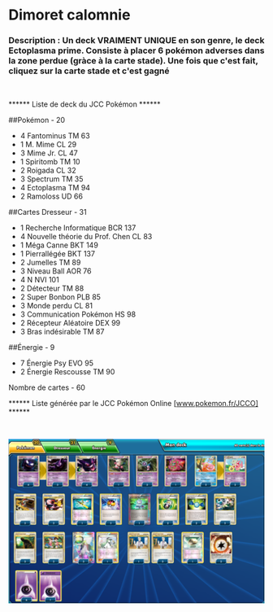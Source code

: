 # Dimoret calomnie

### Description : Un deck VRAIMENT UNIQUE en son genre, le deck Ectoplasma prime. Consiste à placer 6 pokémon adverses dans la zone perdue (gràce à la carte stade). Une fois que c'est fait, cliquez sur la carte stade et c'est gagné

<br>

****** Liste de deck du JCC Pokémon ******
 
##Pokémon - 20
 
* 4 Fantominus TM 63
* 1 M. Mime CL 29
* 3 Mime Jr. CL 47
* 1 Spiritomb TM 10
* 2 Roigada CL 32
* 3 Spectrum TM 35
* 4 Ectoplasma TM 94
* 2 Ramoloss UD 66
 
##Cartes Dresseur - 31
 
* 1 Recherche Informatique BCR 137
* 4 Nouvelle théorie du Prof. Chen CL 83
* 1 Méga Canne BKT 149
* 1 Pierrallégée BKT 137
* 2 Jumelles TM 89
* 3 Niveau Ball AOR 76
* 4 N NVI 101
* 2 Détecteur TM 88
* 2 Super Bonbon PLB 85
* 3 Monde perdu CL 81
* 3 Communication Pokémon HS 98
* 2 Récepteur Aléatoire DEX 99
* 3 Bras indésirable TM 87
 
##Énergie - 9
 
* 7 Énergie Psy EVO 95
* 2 Énergie Rescousse TM 90
 
Nombre de cartes - 60
 
****** Liste générée par le JCC Pokémon Online [www.pokemon.fr/JCCO] ******

<br>

![alt text](img/Ectoplasma.png)
